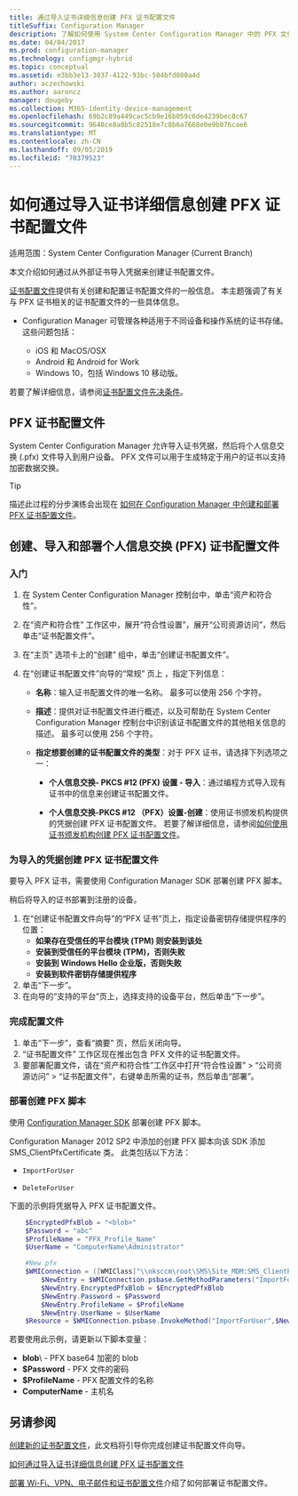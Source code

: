 ```yaml
---
title: 通过导入证书详细信息创建 PFX 证书配置文件
titleSuffix: Configuration Manager
description: 了解如何使用 System Center Configuration Manager 中的 PFX 文件生成支持加密数据交换的用户特定证书。
ms.date: 04/04/2017
ms.prod: configuration-manager
ms.technology: configmgr-hybrid
ms.topic: conceptual
ms.assetid: e3bb3e13-3037-4122-93bc-504bfd080a4d
author: aczechowski
ms.author: aaroncz
manager: dougeby
ms.collection: M365-identity-device-management
ms.openlocfilehash: 69b2c89a449cac5cb9e16b059c6de4239bec8c67
ms.sourcegitcommit: 9648ce8a8b5c82518e7c8b6a7668e0e9b076cae6
ms.translationtype: MT
ms.contentlocale: zh-CN
ms.lasthandoff: 09/05/2019
ms.locfileid: "70379523"
---
```

# <a name="how-to-create-pfx-certificate-profiles-by-importing-certificate-details"></a>如何通过导入证书详细信息创建 PFX 证书配置文件

适用范围：System Center Configuration Manager (Current Branch)


本文介绍如何通过从外部证书导入凭据来创建证书配置文件。  

[证书配置文件](../../protect/deploy-use/introduction-to-certificate-profiles.md)提供有关创建和配置证书配置文件的一般信息。 本主题强调了有关与 PFX 证书相关的证书配置文件的一些具体信息。

- Configuration Manager 可管理各种适用于不同设备和操作系统的证书存储。  这些问题包括：

  - iOS 和 MacOS/OSX
  - Android 和 Android for Work
  - Windows 10，包括 Windows 10 移动版。

若要了解详细信息，请参阅[证书配置文件先决条件](../../protect/plan-design/prerequisites-for-certificate-profiles.md)。

## <a name="pfx-certificate-profiles"></a>PFX 证书配置文件
System Center Configuration Manager 允许导入证书凭据，然后将个人信息交换 (.pfx) 文件导入到用户设备。 PFX 文件可以用于生成特定于用户的证书以支持加密数据交换。

> [!TIP]  
> 描述此过程的分步演练会出现在 [如何在 Configuration Manager 中创建和部署 PFX 证书配置文件](https://blogs.technet.com/b/karanrustagi/archive/2015/09/01/how-to-create-and-deploy-pfx-certificate-profiles-in-configuration-manager.aspx)。  

## <a name="create-import-and-deploy-a-personal-information-exchange-pfx-certificate-profile"></a>创建、导入和部署个人信息交换 (PFX) 证书配置文件  

### <a name="get-started"></a>入门

1.  在 System Center Configuration Manager 控制台中，单击“资产和符合性”。  
2.  在“资产和符合性” 工作区中，展开“符合性设置”，展开“公司资源访问”，然后单击“证书配置文件”。  

3.  在“主页” 选项卡上的“创建” 组中，单击“创建证书配置文件”。

4.  在“创建证书配置文件”向导的“常规” 页上 ，指定下列信息：  

    - **名称**：输入证书配置文件的唯一名称。 最多可以使用 256 个字符。  

    - **描述**：提供对证书配置文件进行概述，以及可帮助在 System Center Configuration Manager 控制台中识别该证书配置文件的其他相关信息的描述。 最多可以使用 256 个字符。  

    - **指定想要创建的证书配置文件的类型**：对于 PFX 证书，请选择下列选项之一：  

      - **个人信息交换- PKCS #12 (PFX) 设置 - 导入**：通过编程方式导入现有证书中的信息来创建证书配置文件。  

      - **个人信息交换-PKCS #12 （PFX）设置-创建**：使用证书颁发机构提供的凭据创建 PFX 证书配置文件。  若要了解详细信息，请参阅[如何使用证书颁发机构创建 PFX 证书配置文件](../../mdm/deploy-use/create-pfx-certificate-profiles.md)。


### <a name="create-a-pfx-certificate-profile-for-the-imported-credentials"></a>为导入的凭据创建 PFX 证书配置文件

要导入 PFX 证书，需要使用 Configuration Manager SDK 部署创建 PFX 脚本。 

稍后将导入的证书部署到注册的设备。

1. 在“创建证书配置文件向导”的“PFX 证书”页上，指定设备密钥存储提供程序的位置：
    - **如果存在受信任的平台模块 (TPM) 则安装到该处**  
    - **安装到受信任的平台模块 (TPM)，否则失败** 
    - **安装到 Windows Hello 企业版，否则失败** 
    - **安装到软件密钥存储提供程序** 
2. 单击“下一步”。 
3. 在向导的“支持的平台”页上，选择支持的设备平台，然后单击“下一步”。

### <a name="finish-the-profile"></a>完成配置文件

1.  单击“下一步”，查看“摘要” 页，然后关闭向导。  
2.  “证书配置文件” 工作区现在推出包含 PFX 文件的证书配置文件。 
3.  要部署配置文件，请在“资产和符合性”工作区中打开“符合性设置”  > “公司资源访问” > “证书配置文件”，右键单击所需的证书，然后单击“部署”。 

### <a name="deploy-a-create-pfx-script"></a>部署创建 PFX 脚本

使用 [Configuration Manager SDK](https://go.microsoft.com/fwlink/?LinkId=613525) 部署创建 PFX 脚本。 

Configuration Manager 2012 SP2 中添加的创建 PFX 脚本向该 SDK 添加 SMS_ClientPfxCertificate 类。 此类包括以下方法：  

- `ImportForUser`  

- `DeleteForUser`  

下面的示例将凭据导入 PFX 证书配置文件。

``` powershell
    $EncryptedPfxBlob = "<blob>"  
    $Password = "abc"  
    $ProfileName = "PFX_Profile_Name"  
    $UserName = "ComputerName\Administrator"  

    #New pfx  
    $WMIConnection = ([WMIClass]"\\nksccm\root\SMS\Site_MDM:SMS_ClientPfxCertificate")  
        $NewEntry = $WMIConnection.psbase.GetMethodParameters("ImportForUser")  
        $NewEntry.EncryptedPfxBlob = $EncryptedPfxBlob  
        $NewEntry.Password = $Password  
        $NewEntry.ProfileName = $ProfileName  
        $NewEntry.UserName = $UserName  
    $Resource = $WMIConnection.psbase.InvokeMethod("ImportForUser",$NewEntry,$null)  
```  

若要使用此示例，请更新以下脚本变量：  

- **blob**\ - PFX base64 加密的 blob  
- **$Password** - PFX 文件的密码  
- **$ProfileName** - PFX 配置文件的名称  
- **ComputerName** - 主机名   

## <a name="see-also"></a>另请参阅
[创建新的证书配置文件](../../protect/deploy-use/create-certificate-profiles.md)，此文档将引导你完成创建证书配置文件向导。

[如何通过导入证书详细信息创建 PFX 证书配置文件](../../mdm/deploy-use/create-pfx-certificate-profiles.md)

[部署 Wi-Fi、VPN、电子邮件和证书配置文件](../../protect/deploy-use/deploy-wifi-vpn-email-cert-profiles.md)介绍了如何部署证书配置文件。
